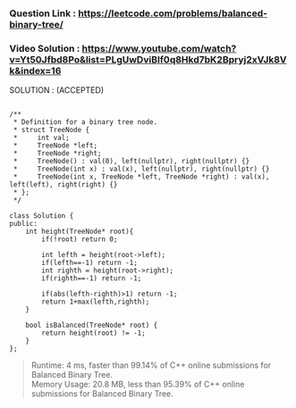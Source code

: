 ### Question Link : https://leetcode.com/problems/balanced-binary-tree/


### Video Solution : https://www.youtube.com/watch?v=Yt50Jfbd8Po&list=PLgUwDviBIf0q8Hkd7bK2Bpryj2xVJk8Vk&index=16

SOLUTION : (ACCEPTED)

```

/**
 * Definition for a binary tree node.
 * struct TreeNode {
 *     int val;
 *     TreeNode *left;
 *     TreeNode *right;
 *     TreeNode() : val(0), left(nullptr), right(nullptr) {}
 *     TreeNode(int x) : val(x), left(nullptr), right(nullptr) {}
 *     TreeNode(int x, TreeNode *left, TreeNode *right) : val(x), left(left), right(right) {}
 * };
 */

class Solution {
public:
    int height(TreeNode* root){
        if(!root) return 0;
        
        int lefth = height(root->left);
        if(lefth==-1) return -1;
        int righth = height(root->right);
        if(righth==-1) return -1;
        
        if(abs(lefth-righth)>1) return -1;
        return 1+max(lefth,righth);
    }
    
    bool isBalanced(TreeNode* root) {
        return height(root) != -1;
    }
};
```

> Runtime: 4 ms, faster than 99.14% of C++ online submissions for Balanced Binary Tree.<br>
> Memory Usage: 20.8 MB, less than 95.39% of C++ online submissions for Balanced Binary Tree.
